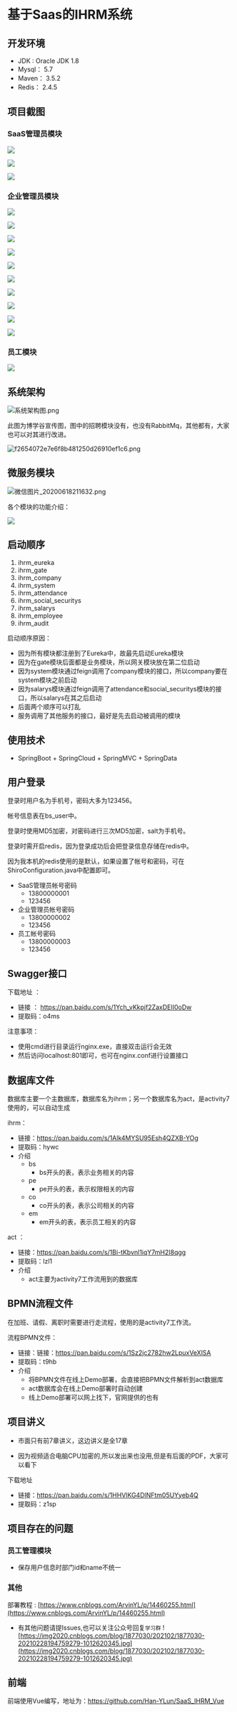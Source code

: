 #  基于Saas的IHRM系统

## 开发环境

* JDK : Oracle JDK 1.8
* Mysql： 5.7
* Maven： 3.5.2
* Redis： 2.4.5

## 项目截图

### SaaS管理员模块


![](https://img-blog.csdnimg.cn/2021010212211313.png)


![](https://img-blog.csdnimg.cn/2021010212211315.png)


![](https://img-blog.csdnimg.cn/2021010212211315.png)

### 企业管理员模块

![](https://img-blog.csdnimg.cn/20210102122320427.png)

![](https://img-blog.csdnimg.cn/20210102122320406.png)

![](https://img-blog.csdnimg.cn/20210102122320406.png)

![](https://img-blog.csdnimg.cn/20210102122320396.png)

![](https://img-blog.csdnimg.cn/20210102122320386.png)

![](https://img-blog.csdnimg.cn/20210102122320323.png)

![](https://img-blog.csdnimg.cn/20210102122320379.png)

![](https://img-blog.csdnimg.cn/20210102122320355.png)

![](https://img-blog.csdnimg.cn/20210102122320347.png)   

![](https://img-blog.csdnimg.cn/20210102122320338.png)


### 员工模块
![](https://img-blog.csdnimg.cn/20210102131339896.png)



## 系统架构



![系统架构图.png](https://i.loli.net/2020/06/18/S3WzdcZrqaIuAO4.png)





此图为博学谷宣传图，图中的招聘模块没有，也没有RabbitMq，其他都有，大家也可以对其进行改进。



![f2654072e7e6f8b481250d26910ef1c6.png](https://i.loli.net/2020/06/18/VDxlzhP1u4vM2cA.png)



## 微服务模块



![微信图片_20200618211632.png](https://i.loli.net/2020/06/18/9wbT1Qx6EY7IhVm.png)

各个模块的功能介绍：

![](https://img-blog.csdnimg.cn/20210102135523520.png)

## 启动顺序

1.  ihrm_eureka   
2.  ihrm_gate
3.  ihrm_company
4.  ihrm_system
5.  ihrm_attendance
6.  ihrm_social_securitys
7.  ihrm_salarys 
8.  ihrm_employee 
9.  ihrm_audit



启动顺序原因：

* 因为所有模块都注册到了Eureka中，故最先启动Eureka模块
* 因为在gate模块后面都是业务模块，所以网关模块放在第二位启动
* 因为system模块通过feign调用了company模块的接口，所以company要在system模块之前启动
* 因为salarys模块通过feign调用了attendance和social_securitys模块的接口，所以salarys在其之后启动
* 后面两个顺序可以打乱
* 服务调用了其他服务的接口，最好是先去启动被调用的模块



## 使用技术

*  SpringBoot + SpringCloud + SpringMVC + SpringData



## 用户登录

登录时用户名为手机号，密码大多为123456。

帐号信息表在bs_user中。

登录时使用MD5加密，对密码进行三次MD5加密，salt为手机号。

登录时需开启redis，因为登录成功后会把登录信息存储在redis中。

因为我本机的redis使用的是默认，如果设置了帐号和密码，可在ShiroConfiguration.java中配置即可。

* SaaS管理员帐号密码
  * 13800000001
  * 123456
* 企业管理员帐号密码
  * 13800000002
  * 123456
* 员工帐号密码
  * 13800000003
  * 123456



## Swagger接口

下载地址 ：

*  链接 ： https://pan.baidu.com/s/1Ych_vKkpjf2ZaxDEII0oDw 
* 提取码：o4ms

注意事项：

* 使用cmd进行目录运行nginx.exe，直接双击运行会无效
* 然后访问localhost:801即可，也可在nginx.conf进行设置接口



## 数据库文件

数据库主要一个主数据库，数据库名为ihrm；另一个数据库名为act，是activity7使用的，可以自动生成

ihrm：

* 链接：https://pan.baidu.com/s/1Alk4MYSU95Esh4QZXB-YOg  
* 提取码：hywc 
* 介绍
  * bs
    * bs开头的表，表示业务相关的内容
  * pe
    * pe开头的表，表示权限相关的内容
  * co
    * co开头的表，表示公司相关的内容
  * em
    * em开头的表，表示员工相关的内容

act ：

* 链接：https://pan.baidu.com/s/1Bi-tKbvnl1iqY7mH2I8qgg    
* 提取码：lzl1
* 介绍
  * act主要为activity7工作流用到的数据库



## BPMN流程文件

在加班、请假、离职时需要进行走流程，使用的是activity7工作流。

流程BPMN文件：

* 链接：链接：https://pan.baidu.com/s/1Sz2jc2782hw2LpuxVeXlSA 
* 提取码：t9hb
* 介绍
  * 将BPMN文件在线上Demo部署，会直接把BPMN文件解析到act数据库
  * act数据库会在线上Demo部署时自动创建
  * 线上Demo部署可以网上找下，官网提供的也有





##  项目讲义

* 市面只有前7章讲义，这边讲义是全17章

* 因为视频适合电脑CPU加密的,所以发出来也没用,但是有后面的PDF，大家可以看下

下载地址

* 链接：https://pan.baidu.com/s/1HHVlKG4DlNFtm05UYyeb4Q 
* 提取码：z1sp 
  



## 项目存在的问题

### 员工管理模块

* 保存用户信息时部门id和name不统一

### 其他

部署教程 : [https://www.cnblogs.com/ArvinYL/p/14460255.html](https://www.cnblogs.com/ArvinYL/p/14460255.html)

* 有其他问题请提Issues,也可以关注公众号回复```学习群```
![https://img2020.cnblogs.com/blog/1877030/202102/1877030-20210228194759279-1012620345.jpg](https://img2020.cnblogs.com/blog/1877030/202102/1877030-20210228194759279-1012620345.jpg)

## 前端

前端使用Vue编写，地址为：https://github.com/Han-YLun/SaaS_IHRM_Vue




